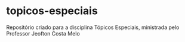 # topicos-especiais
Repositório criado para a disciplina Tópicos Especiais, ministrada pelo Professor Jeofton Costa Melo
